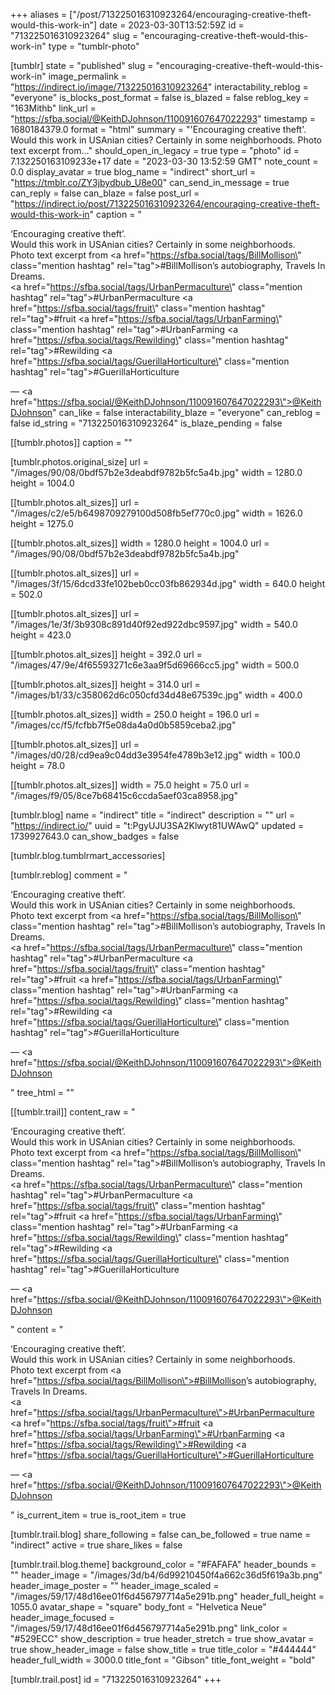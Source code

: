 +++
aliases = ["/post/713225016310923264/encouraging-creative-theft-would-this-work-in"]
date = 2023-03-30T13:52:59Z
id = "713225016310923264"
slug = "encouraging-creative-theft-would-this-work-in"
type = "tumblr-photo"

[tumblr]
state = "published"
slug = "encouraging-creative-theft-would-this-work-in"
image_permalink = "https://indirect.io/image/713225016310923264"
interactability_reblog = "everyone"
is_blocks_post_format = false
is_blazed = false
reblog_key = "163Mithb"
link_url = "https://sfba.social/@KeithDJohnson/110091607647022293"
timestamp = 1680184379.0
format = "html"
summary = "'Encouraging creative theft'. Would this work in USAnian cities? Certainly in some neighborhoods. Photo text excerpt from..."
should_open_in_legacy = true
type = "photo"
id = 7.132250163109233e+17
date = "2023-03-30 13:52:59 GMT"
note_count = 0.0
display_avatar = true
blog_name = "indirect"
short_url = "https://tmblr.co/ZY3jbydbub_U8e00"
can_send_in_message = true
can_reply = false
can_blaze = false
post_url = "https://indirect.io/post/713225016310923264/encouraging-creative-theft-would-this-work-in"
caption = "<p>&lsquo;Encouraging creative theft&rsquo;.<br/>Would this work in USAnian cities? Certainly in some neighborhoods.<br/>Photo text excerpt from <a href=\"https://sfba.social/tags/BillMollison\" class=\"mention hashtag\" rel=\"tag\">#BillMollison</a>&rsquo;s autobiography, Travels In Dreams.<br/><a href=\"https://sfba.social/tags/UrbanPermaculture\" class=\"mention hashtag\" rel=\"tag\">#UrbanPermaculture</a> <a href=\"https://sfba.social/tags/fruit\" class=\"mention hashtag\" rel=\"tag\">#fruit</a> <a href=\"https://sfba.social/tags/UrbanFarming\" class=\"mention hashtag\" rel=\"tag\">#UrbanFarming</a> <a href=\"https://sfba.social/tags/Rewilding\" class=\"mention hashtag\" rel=\"tag\">#Rewilding</a> <a href=\"https://sfba.social/tags/GuerillaHorticulture\" class=\"mention hashtag\" rel=\"tag\">#GuerillaHorticulture</a></p> — <a href=\"https://sfba.social/@KeithDJohnson/110091607647022293\">@KeithDJohnson</a>"
can_like = false
interactability_blaze = "everyone"
can_reblog = false
id_string = "713225016310923264"
is_blaze_pending = false

[[tumblr.photos]]
caption = ""

[tumblr.photos.original_size]
url = "/images/90/08/0bdf57b2e3deabdf9782b5fc5a4b.jpg"
width = 1280.0
height = 1004.0

[[tumblr.photos.alt_sizes]]
url = "/images/c2/e5/b6498709279100d508fb5ef770c0.jpg"
width = 1626.0
height = 1275.0

[[tumblr.photos.alt_sizes]]
width = 1280.0
height = 1004.0
url = "/images/90/08/0bdf57b2e3deabdf9782b5fc5a4b.jpg"

[[tumblr.photos.alt_sizes]]
url = "/images/3f/15/6dcd33fe102beb0cc03fb862934d.jpg"
width = 640.0
height = 502.0

[[tumblr.photos.alt_sizes]]
url = "/images/1e/3f/3b9308c891d40f92ed922dbc9597.jpg"
width = 540.0
height = 423.0

[[tumblr.photos.alt_sizes]]
height = 392.0
url = "/images/47/9e/4f65593271c6e3aa9f5d69666cc5.jpg"
width = 500.0

[[tumblr.photos.alt_sizes]]
height = 314.0
url = "/images/b1/33/c358062d6c050cfd34d48e67539c.jpg"
width = 400.0

[[tumblr.photos.alt_sizes]]
width = 250.0
height = 196.0
url = "/images/cc/f5/fcfbb7f5e08da4a0d0b5859ceba2.jpg"

[[tumblr.photos.alt_sizes]]
url = "/images/d0/28/cd9ea9c04dd3e3954fe4789b3e12.jpg"
width = 100.0
height = 78.0

[[tumblr.photos.alt_sizes]]
width = 75.0
height = 75.0
url = "/images/f9/05/8ce7b68415c6ccda5aef03ca8958.jpg"

[tumblr.blog]
name = "indirect"
title = "indirect"
description = ""
url = "https://indirect.io/"
uuid = "t:PgyUJU3SA2Klwyt81UWAwQ"
updated = 1739927643.0
can_show_badges = false

[tumblr.blog.tumblrmart_accessories]

[tumblr.reblog]
comment = "<p><p>‘Encouraging creative theft’.<br>Would this work in USAnian cities? Certainly in some neighborhoods.<br>Photo text excerpt from <a href=\"https://sfba.social/tags/BillMollison\" class=\"mention hashtag\" rel=\"tag\">#BillMollison</a>’s autobiography, Travels In Dreams.<br><a href=\"https://sfba.social/tags/UrbanPermaculture\" class=\"mention hashtag\" rel=\"tag\">#UrbanPermaculture</a> <a href=\"https://sfba.social/tags/fruit\" class=\"mention hashtag\" rel=\"tag\">#fruit</a> <a href=\"https://sfba.social/tags/UrbanFarming\" class=\"mention hashtag\" rel=\"tag\">#UrbanFarming</a> <a href=\"https://sfba.social/tags/Rewilding\" class=\"mention hashtag\" rel=\"tag\">#Rewilding</a> <a href=\"https://sfba.social/tags/GuerillaHorticulture\" class=\"mention hashtag\" rel=\"tag\">#GuerillaHorticulture</a></p> — <a href=\"https://sfba.social/@KeithDJohnson/110091607647022293\">@KeithDJohnson</a></p>"
tree_html = ""

[[tumblr.trail]]
content_raw = "<p><p>‘Encouraging creative theft’.<br>Would this work in USAnian cities? Certainly in some neighborhoods.<br>Photo text excerpt from <a href=\"https://sfba.social/tags/BillMollison\" class=\"mention hashtag\" rel=\"tag\">#BillMollison</a>’s autobiography, Travels In Dreams.<br><a href=\"https://sfba.social/tags/UrbanPermaculture\" class=\"mention hashtag\" rel=\"tag\">#UrbanPermaculture</a> <a href=\"https://sfba.social/tags/fruit\" class=\"mention hashtag\" rel=\"tag\">#fruit</a> <a href=\"https://sfba.social/tags/UrbanFarming\" class=\"mention hashtag\" rel=\"tag\">#UrbanFarming</a> <a href=\"https://sfba.social/tags/Rewilding\" class=\"mention hashtag\" rel=\"tag\">#Rewilding</a> <a href=\"https://sfba.social/tags/GuerillaHorticulture\" class=\"mention hashtag\" rel=\"tag\">#GuerillaHorticulture</a></p> — <a href=\"https://sfba.social/@KeithDJohnson/110091607647022293\">@KeithDJohnson</a></p>"
content = "<p><p>&lsquo;Encouraging creative theft&rsquo;.<br />Would this work in USAnian cities? Certainly in some neighborhoods.<br />Photo text excerpt from <a href=\"https://sfba.social/tags/BillMollison\">#BillMollison</a>&rsquo;s autobiography, Travels In Dreams.<br /><a href=\"https://sfba.social/tags/UrbanPermaculture\">#UrbanPermaculture</a> <a href=\"https://sfba.social/tags/fruit\">#fruit</a> <a href=\"https://sfba.social/tags/UrbanFarming\">#UrbanFarming</a> <a href=\"https://sfba.social/tags/Rewilding\">#Rewilding</a> <a href=\"https://sfba.social/tags/GuerillaHorticulture\">#GuerillaHorticulture</a></p> &mdash; <a href=\"https://sfba.social/@KeithDJohnson/110091607647022293\">@KeithDJohnson</a></p>"
is_current_item = true
is_root_item = true

[tumblr.trail.blog]
share_following = false
can_be_followed = true
name = "indirect"
active = true
share_likes = false

[tumblr.trail.blog.theme]
background_color = "#FAFAFA"
header_bounds = ""
header_image = "/images/3d/b4/6d99210450f4a662c36d5f619a3b.png"
header_image_poster = ""
header_image_scaled = "/images/59/17/48d16ee01f6d456797714a5e291b.png"
header_full_height = 1055.0
avatar_shape = "square"
body_font = "Helvetica Neue"
header_image_focused = "/images/59/17/48d16ee01f6d456797714a5e291b.png"
link_color = "#529ECC"
show_description = true
header_stretch = true
show_avatar = true
show_header_image = false
show_title = true
title_color = "#444444"
header_full_width = 3000.0
title_font = "Gibson"
title_font_weight = "bold"

[tumblr.trail.post]
id = "713225016310923264"
+++
